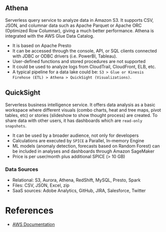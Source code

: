 ## Athena

Serverless query service to analyze data in Amazon S3. It supports CSV, JSON, and columnar data such as Apache Parquet or Apache ORC (Optimized Row Columnar), giving a much better performance. Athena is integrated with the AWS Glue Data Catalog. 

- It is based on Apache Presto
- It can be accessed through the console, API, or SQL clients connected with JDBC or ODBC drivers (i.e. PowerBI, Tableau).
- User-defined functions and stored procedures are not supported
- It could be used to analyze logs from CloudTrail, CloudFront, ELB, etc.
- A typical pipeline for a data lake could be: `S3 > Glue or Kinesis Firehose (ETL) > Athena > QuickSight (Visualizations)`.

## QuickSight

Serverless business intelligence service. It offers data analysis as a basic workspace where different visuals (combo charts, heat and tree maps, pivot tables, etc) or stories (slideshow to show thought process) are created. To share data with other users, it has dashboards which are `read-only snapshots`.

- It can be used by a broader audience, not only for developers
- Calculations are executed by `SPICE` a Parallel, In-memory Engine
- ML models (anomaly detection, forecasts based on Random Forest) can be included in analyses and dashboards through Amazon SageMaker
- Price is per user/month plus additional SPICE (> 10 GB)

### Data Sources
- Relational: S3, Aurora, Athena, RedShift, MySQL, Presto, Spark
- Files: CSV, JSON, Excel, zip
- SaaS sources: Adobe Analytics, GitHub, JIRA, Salesforce, Twitter


# References

- [AWS Documentation](https://docs.aws.amazon.com/index.html)